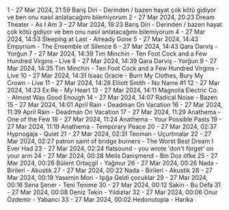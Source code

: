 1 - 27 Mar 2024, 21:59	Barış Diri - Derinden / bazen hayat çok kötü gidiyor ve ben onu nasıl anlatacağımı bilemiyorum
2 - 27 Mar 2024, 20:23	Dream Theater - As I Am
3 - 27 Mar 2024, 18:23	Barış Diri - Derinden / bazen hayat çok kötü gidiyor ve ben onu nasıl anlatacağımı bilemiyorum
4 - 27 Mar 2024, 14:53	Sleeping at Last - Already Gone
5 - 27 Mar 2024, 14:43	Empyrium - The Ensemble of Silence
6 - 27 Mar 2024, 14:43	Qara Dərviş - Yorğun
7 - 27 Mar 2024, 14:39	Tim Minchin - Ten Foot Cock and a Few Hundred Virgins - Live
8 - 27 Mar 2024, 14:39	Qara Dərviş - Yorğun
9 - 27 Mar 2024, 14:35	Tim Minchin - Ten Foot Cock and a Few Hundred Virgins - Live
10 - 27 Mar 2024, 14:31	Isaac Gracie - Burn My Clothes, Bury My Crown - Live
11 - 27 Mar 2024, 14:28	Elliott Smith - No Name #1
12 - 27 Mar 2024, 14:23	Ex:Re - My Heart
13 - 27 Mar 2024, 14:11	Magnolia Electric Co. - Almost Was Good Enough
14 - 27 Mar 2024, 14:07	Radical Noise - Bazen
15 - 27 Mar 2024, 14:01	April Rain - Deadman On Vacation
16 - 27 Mar 2024, 11:39	April Rain - Deadman On Vacation
17 - 27 Mar 2024, 11:29	Anathema - One of the Few
18 - 27 Mar 2024, 11:24	Anathema - Your Possible Pasts
19 - 27 Mar 2024, 11:19	Anathema - Temporary Peace
20 - 27 Mar 2024, 02:37	Hypnogaja - Quiet
21 - 27 Mar 2024, 02:31	Teoman - Uçurtmalar
22 - 27 Mar 2024, 02:27	patron saint of bridge burners - The Worst Best Dream I Ever Had
23 - 27 Mar 2024, 02:24	flatsound - you wrote 'don't forget' on your arm
24 - 27 Mar 2024, 00:28	Melis Danişmend - Bin Doz öfke
25 - 27 Mar 2024, 00:26	Bülent Ortaçgil - Yağmur
26 - 27 Mar 2024, 00:26	Nada - Birileri - Akustik
27 - 27 Mar 2024, 00:22	Nada - Birileri - Akustik
28 - 27 Mar 2024, 00:19	Yasemin Mori - Işığa Geldi çocuklar
29 - 27 Mar 2024, 00:16	Sena Şener - Teni Tenime
30 - 27 Mar 2024, 00:12	Sakin - Bu Defa
31 - 27 Mar 2024, 00:08	Deniz Tekin - Yıldızlar
32 - 27 Mar 2024, 00:06	Onur Özdemir - Yabancı
33 - 27 Mar 2024, 00:02	Hedonutopia - Harika
